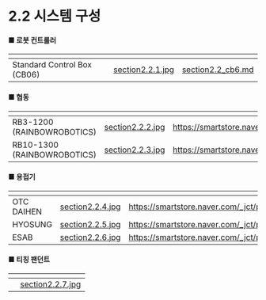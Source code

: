 # 2.2 시스템 구성

#### ■ 로봇 컨트롤러

<table data-card-size="large" data-view="cards"><thead><tr><th></th><th data-hidden data-card-cover data-type="files"></th><th data-hidden data-card-target data-type="content-ref"></th></tr></thead><tbody><tr><td>Standard Control Box (CB06)</td><td><a href="img/section2.2.1.jpg">section2.2.1.jpg</a></td><td><a href="section2.2_cb6.md">section2.2_cb6.md</a></td></tr></tbody></table>

#### ■ 협동

<table data-card-size="large" data-view="cards"><thead><tr><th></th><th data-hidden data-card-cover data-type="files"></th><th data-hidden data-card-target data-type="content-ref"></th></tr></thead><tbody><tr><td>RB3-1200 (RAINBOWROBOTICS)</td><td><a href="img/section2.2.2.jpg">section2.2.2.jpg</a></td><td><a href="https://smartstore.naver.com/_jct/products/5214690889">https://smartstore.naver.com/_jct/products/5214690889</a></td></tr><tr><td>RB10-1300 (RAINBOWROBOTICS)</td><td><a href="img/section2.2.3.jpg">section2.2.3.jpg</a></td><td><a href="https://smartstore.naver.com/_jct/products/5214695185">https://smartstore.naver.com/_jct/products/5214695185</a></td></tr></tbody></table>

#### ■ 용접기

<table data-view="cards"><thead><tr><th></th><th data-hidden data-card-cover data-type="files"></th><th data-hidden data-card-target data-type="content-ref"></th></tr></thead><tbody><tr><td>OTC DAIHEN</td><td><a href="img/section2.2.4.jpg">section2.2.4.jpg</a></td><td><a href="https://smartstore.naver.com/_jct/products/10669322986">https://smartstore.naver.com/_jct/products/10669322986</a></td></tr><tr><td>HYOSUNG</td><td><a href="img/section2.2.5.jpg">section2.2.5.jpg</a></td><td><a href="https://smartstore.naver.com/_jct/products/10669446708">https://smartstore.naver.com/_jct/products/10669446708</a></td></tr><tr><td>ESAB</td><td><a href="img/section2.2.6.jpg">section2.2.6.jpg</a></td><td><a href="https://smartstore.naver.com/_jct/products/11150298166">https://smartstore.naver.com/_jct/products/11150298166</a></td></tr></tbody></table>

#### ■ 티칭 팬던트

<table data-card-size="large" data-view="cards"><thead><tr><th></th><th data-hidden data-card-cover data-type="files"></th></tr></thead><tbody><tr><td></td><td><a href="img/section2.2.7.jpg">section2.2.7.jpg</a></td></tr></tbody></table>
